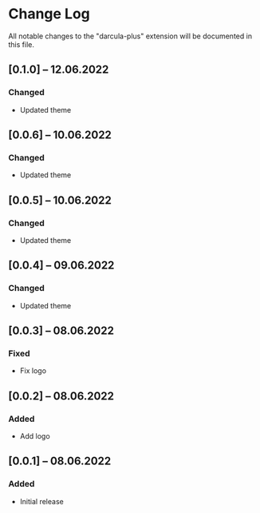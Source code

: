# Change Log

All notable changes to the "darcula-plus" extension will be documented in this file.

<!-- Check [Keep a Changelog](http://keepachangelog.com/) for recommendations on how to structure this file. -->

<!-- ## [Unreleased] -->

## [0.1.0] – 12.06.2022

### Changed

- Updated theme

## [0.0.6] – 10.06.2022

### Changed

- Updated theme

## [0.0.5] – 10.06.2022

### Changed

- Updated theme

## [0.0.4] – 09.06.2022

### Changed

- Updated theme

## [0.0.3] – 08.06.2022

### Fixed

- Fix logo

## [0.0.2] – 08.06.2022

### Added

- Add logo

## [0.0.1] – 08.06.2022

### Added

- Initial release
